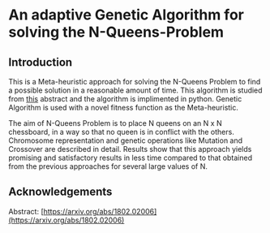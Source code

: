 # An adaptive Genetic Algorithm for solving the N-Queens-Problem

## Introduction

This is a Meta-heuristic approach for solving the N-Queens Problem to find a possible solution in a reasonable amount of time. 
This algorithm is studied from [this](https://arxiv.org/abs/1802.02006) abstract and the algorithm is implimented in python.
Genetic Algorithm is used with a novel fitness function as the Meta-heuristic. 

The aim of N-Queens Problem is to place N queens on an N x N chessboard, in a way so
that no queen is in conflict with the others. Chromosome representation and genetic operations like Mutation
and Crossover are described in detail. Results show that this approach yields promising and satisfactory results
in less time compared to that obtained from the previous approaches for several large values of N.

## Acknowledgements

Abstract: [https://arxiv.org/abs/1802.02006](https://arxiv.org/abs/1802.02006)
